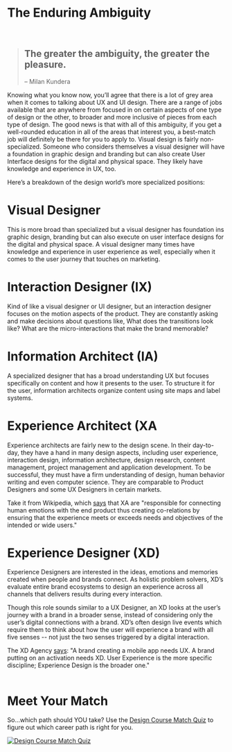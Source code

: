 # The Enduring Ambiguity
<br>

> ## The greater the ambiguity, the greater the pleasure.
> – Milan Kundera


Knowing what you know now, you’ll agree that there is a lot of grey area when it comes to talking about UX and UI design. There are a range of jobs available that are anywhere from focused in on certain aspects of one type of design or the other, to broader and more inclusive of pieces from each type of design. The good news is that with all of this ambiguity, if you get a well-rounded education in all of the areas that interest you, a best-match job will definitely be there for you to apply to.
Visual design is fairly non-specialized. Someone who considers themselves a visual designer will have a foundation in graphic design and branding but can also create User Interface designs for the digital and physical space. They likely have knowledge and experience in UX, too. 

Here’s a breakdown of the design world’s more specialized positions: 


# Visual Designer 

This is more broad than specialized but a visual designer has foundation ins graphic design, branding but can also execute on user interface designs for the digital and physical space. A visual designer many times have knowledge and experience in user experience as well, especially when it comes to the user journey that touches on marketing.

# Interaction Designer (IX) 

Kind of like a visual designer or UI designer, but an interaction designer focuses on the motion aspects of the product. They are constantly asking and make decisions about questions like, What does the transitions look like? What are the micro-interactions that make the brand memorable?

# Information Architect (IA) 

A specialized designer that has a broad understanding UX but focuses specifically on content and how it presents to the user. To structure it for the user, information architects organize content using site maps and label systems. 

# Experience Architect (XA 

Experience architects are fairly new to the design scene. In their day-to-day, they have a hand in many design aspects, including user experience, interaction design, information architecture, design research, content management, project management and application development. To be successful, they must have a firm understanding of design, human behavior writing and even computer science. They are comparable to Product Designers and some UX Designers in certain markets. 

Take it from Wikipedia, which [says](https://www.wikiwand.com/en/Experience_architecture) that XA are "responsible for connecting human emotions with the end product thus creating co-relations by ensuring that the experience meets or exceeds needs and objectives of the intended or wide users." 

# Experience Designer (XD) 

Experience Designers are interested in the ideas, emotions and memories created when people and brands connect. As holistic problem solvers, XD’s evaluate entire brand ecosystems to design an experience across all channels that delivers results during every interaction. 

Though this role sounds similar to a UX Designer, an XD looks at the user’s journey with a brand in a broader sense, instead of considering only the user’s digital connections with a brand. XD’s often design live events which require them to think about how the user will experience a brand with all five senses -- not just the two senses triggered by a digital interaction.

The XD Agency [says](https://xdagency.com/ux-vs-xd/): "A brand creating a mobile app needs UX. A brand putting on an activation needs XD. User Experience is the more specific discipline; Experience Design is the broader one." 
<br><br>


# Meet Your Match
So…which path should YOU take? Use the [Design Course Match Quiz](https://theflatironschool.typeform.com/to/FpxjnA) to figure out which career path is right for you.
  
[![Design Course Match Quiz](http://jancyliu.com/Design-Course-Match-Tool-CTA.jpg)](https://theflatironschool.typeform.com/to/FpxjnA)
